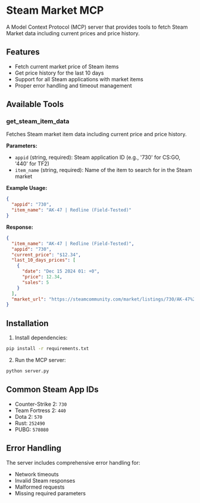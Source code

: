 # Steam Market MCP

A Model Context Protocol (MCP) server that provides tools to fetch Steam Market data including current prices and price history.

## Features

- Fetch current market price of Steam items
- Get price history for the last 10 days
- Support for all Steam applications with market items
- Proper error handling and timeout management

## Available Tools

### get_steam_item_data

Fetches Steam market item data including current price and price history.

**Parameters:**
- `appid` (string, required): Steam application ID (e.g., '730' for CS:GO, '440' for TF2)
- `item_name` (string, required): Name of the item to search for in the Steam market

**Example Usage:**
```json
{
  "appid": "730",
  "item_name": "AK-47 | Redline (Field-Tested)"
}
```

**Response:**
```json
{
  "item_name": "AK-47 | Redline (Field-Tested)",
  "appid": "730",
  "current_price": "$12.34",
  "last_10_days_prices": [
    {
      "date": "Dec 15 2024 01: +0",
      "price": 12.34,
      "sales": 5
    }
  ],
  "market_url": "https://steamcommunity.com/market/listings/730/AK-47%20%7C%20Redline%20(Field-Tested)"
}
```

## Installation

1. Install dependencies:
```bash
pip install -r requirements.txt
```

2. Run the MCP server:
```bash
python server.py
```

## Common Steam App IDs

- Counter-Strike 2: `730`
- Team Fortress 2: `440`
- Dota 2: `570`
- Rust: `252490`
- PUBG: `578080`

## Error Handling

The server includes comprehensive error handling for:
- Network timeouts
- Invalid Steam responses
- Malformed requests
- Missing required parameters

